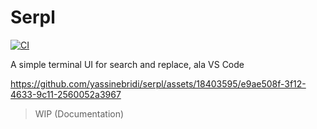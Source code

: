 # Serpl

[![CI](https://github.com/yassinebridi/serpl/workflows/CI/badge.svg)](https://github.com/yassinebridi/serpl/actions)

A simple terminal UI for search and replace, ala VS Code

https://github.com/yassinebridi/serpl/assets/18403595/e9ae508f-3f12-4633-9c11-2560052a3967

> WIP (Documentation)
